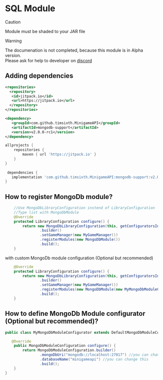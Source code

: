 # SQL Module

> [!CAUTION]
> Module must be shaded to your JAR file <br>

> [!WARNING]
> The documenation is not completed, because this module is in Alpha version.<br>
> Please ask for help to developer on [discord](https://discord.com/invite/zKmMy8bK56)

## Adding dependencies

```xml
<repositories>
  <repository>
   <id>jitpack.io</id>
   <url>https://jitpack.io</url>
  </repository>
</repositories>

<dependency>
   <groupId>com.github.timsixth.MinigameAPI</groupId>
   <artifactId>mongodb-support</artifactId>
   <version>v2.0.0-rc1</version>
</dependency>
```

```gradle
allprojects {
	repositories {
		maven { url 'https://jitpack.io' }
	}
}
  
 dependencies {
   implementation 'com.github.timsixth.MinigameAPI:mongodb-support:v2.0.0-rc1'    
}
```

## How to register MongoDb module?

```java
    //Use MongoDbLibraryConfiguration instend of LibraryConfiguration
    //Type list with MongoDbModule
    @Override
    protected LibraryConfiguration configure() {
        return new MongoDbLibraryConfiguration(this, getConfiguratorsInitializer())
                .builder()
                .setGameManager(new MyGameManager())
                .registerModules(new MongoDbModule())
                .build();
    }
```

with custom MongoDb module configuration (Optional but recommended)
```java
    @Override
    protected LibraryConfiguration configure() {
        return new MongoDbLibraryConfiguration(this, getConfiguratorsInitializer())
                .builder()
                .setGameManager(new MyGameManager())
                .registerModules(new MongoDbModule(new MyMongoDbModuleConfigurator().configure()))
                .build();
    }
```

## How to define MongoDb Module configurator (Optional but recommended)?

```java
public class MyMongoDbModuleConfigurator extends DefaultMongoDbModuleConfigurator {

   @Override
    public MongoDbModuleConfiguration configure() {
        return MongoDbModuleConfiguration.builder()
                .mongoDbUri("mongodb://localhost:27017") //you can change this
                .databaseName("minigameapi") //you can change this
                .build();
    }
}
```
